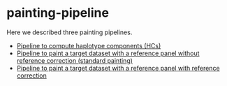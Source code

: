 # painting-pipeline

Here we described three painting pipelines.
-   [Pipeline to compute haplotype components (HCs)](https://github.com/YaolingYang/painting-pipeline/tree/main/Compute%20haplotype%20components%20(HCs))
-   [Pipeline to paint a target dataset with a reference panel without reference correction (standard painting)](https://github.com/YaolingYang/painting-pipeline/tree/main/standard%20painting)
-   [Pipeline to paint a target dataset with a reference panel with reference correction](https://github.com/YaolingYang/painting-pipeline/tree/main/reference-corrected%20painting)
